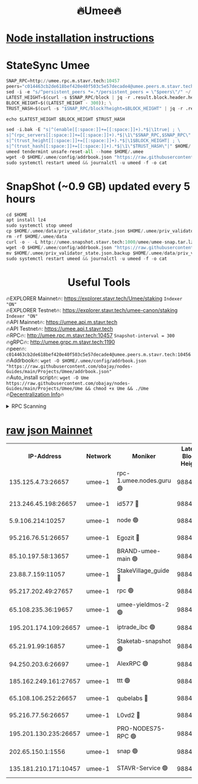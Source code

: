 <h1 align="center"> 🔥Umee🔥</h1>


[Node installation instructions](https://github.com/obajay/nodes-Guides/tree/main/Projects/Umee)
=
# StateSync Umee
```python
SNAP_RPC=http://umee.rpc.m.stavr.tech:10457
peers="c014463cb2de618bef420e40f503c5e57decade4@umee.peers.m.stavr.tech:10456"
sed -i -e "s/^persistent_peers *=.*/persistent_peers = \"$peers\"/" ~/.umee/config/config.toml
LATEST_HEIGHT=$(curl -s $SNAP_RPC/block | jq -r .result.block.header.height); \
BLOCK_HEIGHT=$((LATEST_HEIGHT - 300)); \
TRUST_HASH=$(curl -s "$SNAP_RPC/block?height=$BLOCK_HEIGHT" | jq -r .result.block_id.hash)

echo $LATEST_HEIGHT $BLOCK_HEIGHT $TRUST_HASH

sed -i.bak -E "s|^(enable[[:space:]]+=[[:space:]]+).*$|\1true| ; \
s|^(rpc_servers[[:space:]]+=[[:space:]]+).*$|\1\"$SNAP_RPC,$SNAP_RPC\"| ; \
s|^(trust_height[[:space:]]+=[[:space:]]+).*$|\1$BLOCK_HEIGHT| ; \
s|^(trust_hash[[:space:]]+=[[:space:]]+).*$|\1\"$TRUST_HASH\"|" $HOME/.umee/config/config.toml
umeed tendermint unsafe-reset-all --home $HOME/.umee
wget -O $HOME/.umee/config/addrbook.json "https://raw.githubusercontent.com/obajay/nodes-Guides/main/Projects/Umee/addrbook.json"
sudo systemctl restart umeed && journalctl -u umeed -f -o cat
```
# SnapShot (~0.9 GB) updated every 5 hours
```python
cd $HOME
apt install lz4
sudo systemctl stop umeed
cp $HOME/.umee/data/priv_validator_state.json $HOME/.umee/priv_validator_state.json.backup
rm -rf $HOME/.umee/data
curl -o - -L http://umee.snapshot.stavr.tech:1000/umee/umee-snap.tar.lz4 | lz4 -c -d - | tar -x -C $HOME/.umee --strip-components 2
wget -O $HOME/.umee/config/addrbook.json "https://raw.githubusercontent.com/obajay/nodes-Guides/main/Projects/Umee/addrbook.json"
mv $HOME/.umee/priv_validator_state.json.backup $HOME/.umee/data/priv_validator_state.json
sudo systemctl restart umeed && journalctl -u umeed -f -o cat
```
 <h1 align="center"> Useful Tools</h1>

🔥EXPLORER Mainnet🔥:      https://explorer.stavr.tech/Umee/staking             `Indexer "ON"` \
🔥EXPLORER Testnet🔥:        https://explorer.stavr.tech/umee-canon/staking      `Indexer "ON"` \
🔥API Mainnet🔥:                   https://umee.api.m.stavr.tech \
🔥API Testnet🔥:                     https://umee.api.t.stavr.tech \
🔥RPC🔥:                                   http://umee.rpc.m.stavr.tech:10457                     `Snapshot-interval = 300` \
🔥gRPC🔥:                              http://umee.grpc.m.stavr.tech:1190 \
🔥peer🔥:                     `c014463cb2de618bef420e40f503c5e57decade4@umee.peers.m.stavr.tech:10456` \
🔥Addrbook🔥:    ```wget -O $HOME/.umee/config/addrbook.json "https://raw.githubusercontent.com/obajay/nodes-Guides/main/Projects/Umee/addrbook.json"``` \
🔥Auto_install script🔥: ```wget -O Ume https://raw.githubusercontent.com/obajay/nodes-Guides/main/Projects/Umee/Ume && chmod +x Ume && ./Ume``` \
🔥[Decentralization Info](https://github.com/obajay/StateSync-snapshots/tree/main/Projects/Umee/Decentralization)🔥

<details>
<summary>RPC Scanning</summary>

<h2 align="center"> We scan nodes in real time every 4 hours. And we provide the final result of RPC endpoints.
We cannot influence the operation of these nodes in any way. </h2>


```python
If Voting Power is higher than 0 --> then the Node is a validator of the network and may be subject to attack and be a potential threat to the chain.
```
```python
We marked such validators with a red symbol
```

</details>

[raw json Mainnet](https://rpc-check.umeem.stavr.tech/umeem/rpc-umeem-result.json)
=



<table><tr><th>IP-Address</th><th>Network</th><th>Moniker</th><th>Latest Block Height</th><th>Earliest Block Height</th><th>Catching Up</th><th>Tx Index</th><th>Voting Power</th><th>Scan Time</th></tr><tr><td>135.125.4.73:26657</td><td>umee-1</td><td>rpc-1.umee.nodes.guru 🟢</td><td>9884763</td><td>5167386</td><td>False</td><td>on</td><td>0</td><td>2023-12-28T16:13:27.920560997UTC</td></tr><tr><td>213.246.45.198:26657</td><td>umee-1</td><td>id577 🔴</td><td>9884749</td><td>7100001</td><td>False</td><td>on</td><td>35108339</td><td>2023-12-28T16:12:05.390467524UTC</td></tr><tr><td>5.9.106.214:10257</td><td>umee-1</td><td>node 🟢</td><td>9884758</td><td>7942001</td><td>False</td><td>on</td><td>0</td><td>2023-12-28T16:12:58.636667323UTC</td></tr><tr><td>95.216.76.51:26657</td><td>umee-1</td><td>Egozit 🔴</td><td>9884763</td><td>8262001</td><td>False</td><td>off</td><td>38075934</td><td>2023-12-28T16:13:27.509139572UTC</td></tr><tr><td>85.10.197.58:13657</td><td>umee-1</td><td>BRAND-umee-main 🟢</td><td>9884751</td><td>8427832</td><td>False</td><td>on</td><td>0</td><td>2023-12-28T16:12:20.484546014UTC</td></tr><tr><td>23.88.7.159:11057</td><td>umee-1</td><td>StakeVillage_guide 🔴</td><td>9884757</td><td>9137726</td><td>False</td><td>on</td><td>1410601</td><td>2023-12-28T16:12:53.063422582UTC</td></tr><tr><td>95.217.202.49:27657</td><td>umee-1</td><td>rpc 🟢</td><td>9884756</td><td>9440090</td><td>False</td><td>on</td><td>0</td><td>2023-12-28T16:12:48.482835443UTC</td></tr><tr><td>65.108.235.36:19657</td><td>umee-1</td><td>umee-yieldmos-2 🟢</td><td>9884742</td><td>9575548</td><td>False</td><td>on</td><td>0</td><td>2023-12-28T16:11:26.083961224UTC</td></tr><tr><td>195.201.174.109:26657</td><td>umee-1</td><td>iptrade_ibc 🟢</td><td>9884753</td><td>9686001</td><td>False</td><td>on</td><td>0</td><td>2023-12-28T16:12:29.271941063UTC</td></tr><tr><td>65.21.91.99:16857</td><td>umee-1</td><td>Staketab-snapshot 🟢</td><td>9884753</td><td>9721001</td><td>False</td><td>off</td><td>0</td><td>2023-12-28T16:12:31.751599161UTC</td></tr><tr><td>94.250.203.6:26697</td><td>umee-1</td><td>AlexRPC 🟢</td><td>9884750</td><td>9722001</td><td>False</td><td>on</td><td>0</td><td>2023-12-28T16:12:16.150875257UTC</td></tr><tr><td>185.162.249.161:27657</td><td>umee-1</td><td>ttt 🟢</td><td>9884756</td><td>9733423</td><td>False</td><td>on</td><td>0</td><td>2023-12-28T16:12:48.720092395UTC</td></tr><tr><td>65.108.106.252:26657</td><td>umee-1</td><td>qubelabs 🔴</td><td>9884752</td><td>9761001</td><td>False</td><td>on</td><td>36555188</td><td>2023-12-28T16:12:22.875193485UTC</td></tr><tr><td>95.216.77.56:26657</td><td>umee-1</td><td>L0vd2 🔴</td><td>9884766</td><td>9784766</td><td>False</td><td>off</td><td>37214099</td><td>2023-12-28T16:13:45.210728691UTC</td></tr><tr><td>195.201.130.235:26657</td><td>umee-1</td><td>PRO-NODES75-RPC 🟢</td><td>9884757</td><td>9851444</td><td>False</td><td>on</td><td>0</td><td>2023-12-28T16:12:55.434517520UTC</td></tr><tr><td>202.65.150.1:1556</td><td>umee-1</td><td>snap 🟢</td><td>9884757</td><td>9882161</td><td>False</td><td>on</td><td>0</td><td>2023-12-28T16:12:56.256697909UTC</td></tr><tr><td>135.181.210.171:10457</td><td>umee-1</td><td>STAVR-Service 🟢</td><td>9884764</td><td>9884001</td><td>False</td><td>on</td><td>0</td><td>2023-12-28T16:13:34.534494875UTC</td></tr></table>
